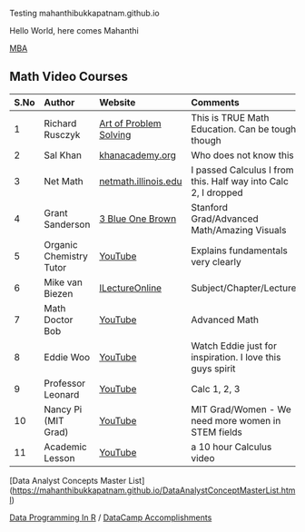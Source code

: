 Testing mahanthibukkapatnam.github.io

Hello World, here comes Mahanthi

[MBA](https://mahanthibukkapatnam.github.io/mba)


## Math Video Courses 

| S.No   | Author                   | Website                                                              | Comments | 
| :------| :----------------------- | :------------------------------------------------------------------- | :-----   |
| 1      | Richard Rusczyk          | [Art of Problem Solving](http://www.artofproblemsolving.com)         |  This is TRUE Math Education. Can be tough though |
| 2      | Sal Khan                 | [khanacademy.org](http://www.khanacademy.org)                        |  Who does not know this |
| 3      | Net Math                 | [netmath.illinois.edu](http://netmath.illinois.edu)                  |  I passed Calculus I from this. Half way into Calc 2, I dropped | 
| 4      | Grant Sanderson          | [3 Blue One Brown](https://www.youtube.com/channel/UCYO_jab_esuFRV4b17AJtAw)  |  Stanford Grad/Advanced Math/Amazing Visuals| 
| 5      | Organic Chemistry Tutor  | [YouTube](https://www.youtube.com/channel/UCEWpbFLzoYGPfuWUMFPSaoA)  |  Explains fundamentals very clearly | 
| 6      | Mike van Biezen          | [ILectureOnline](http://www.ilectureonline.com)                      | Subject/Chapter/Lecture |
| 7      | Math Doctor Bob          | [YouTube](https://www.youtube.com/user/MathDoctorBob/featured)       | Advanced Math |
| 8      | Eddie Woo                | [YouTube](https://www.youtube.com/user/misterwootube)                |  Watch Eddie just for inspiration. I love this guys spirit |
| 9      | Professor Leonard        | [YouTube](https://www.youtube.com/user/professorleonard57)           |  Calc 1, 2, 3 |
| 10     | Nancy Pi (MIT Grad)      | [YouTube](https://www.youtube.com/channel/UCRGXV1QlxZ8aucmE45tRx8w)  |  MIT Grad/Women - We need more women in STEM fields |
| 11     | Academic Lesson          | [YouTube](https://www.youtube.com/channel/UCwM4EI8mqvsSUR7Ou1D0qrA)  |  a 10 hour Calculus video |


[Data Analyst Concepts Master List] (https://mahanthibukkapatnam.github.io/DataAnalystConceptMasterList.html) <br>

[Data Programming In R](https://mahanthibukkapatnam.github.io/DataProgrammingInR) / [DataCamp Accomplishments](https://mahanthibukkapatnam.github.io/DataProgrammingInR/DataCamp)


